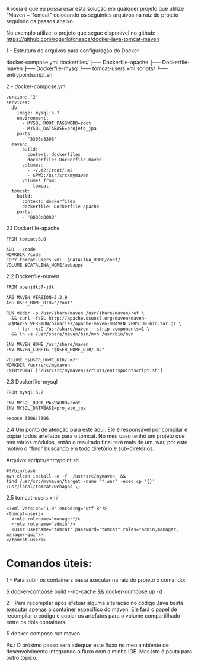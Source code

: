 
A ideia é que eu possa usar esta solução em qualquer projeto que utilize "Maven + Tomcat" colocando os seguintes arquivos na raiz do projeto seguindo os passos abaixo.

No exemplo utilizei o projeto que segue disponível no github: https://github.com/rogeriofonseca/docker-java-tomcat-maven

1 - Estrutura de arquivos para configuração do Docker

docker-compose.yml
dockerfiles/
├── Dockerfile-apache
├── Dockerfile-maven
├── Dockerfile-mysql
└── tomcat-users.xml
scripts/
└── entrypointscript.sh

2 - docker-compose.yml
```
version: '2'
services:
  db:
    image: mysql:5.7
    environment:
      - MYSQL_ROOT_PASSWORD=root
      - MYSQL_DATABASE=projeto_jpa
    ports:
      - "3306:3306"
  maven:
      build:
        context: dockerfiles
        dockerfile: Dockerfile-maven
      volumes:
        - ~/.m2:/root/.m2
        - $PWD:/usr/src/mymaven
      volumes_from:
        - tomcat
  tomcat:
    build:
      context: dockerfiles
      dockerfile: Dockerfile-apache
    ports:
      - "8888:8080"
```

2.1 Dockerfile-apache
```
FROM tomcat:8.0

ADD . /code
WORKDIR /code
COPY tomcat-users.xml  $CATALINA_HOME/conf/
VOLUME $CATALINA_HOME/webapps
```
2.2 Dockerfile-maven
```
FROM openjdk:7-jdk

ARG MAVEN_VERSION=3.3.9
ARG USER_HOME_DIR="/root"

RUN mkdir -p /usr/share/maven /usr/share/maven/ref \
  && curl -fsSL http://apache.osuosl.org/maven/maven-3/$MAVEN_VERSION/binaries/apache-maven-$MAVEN_VERSION-bin.tar.gz \
    | tar -xzC /usr/share/maven --strip-components=1 \
  && ln -s /usr/share/maven/bin/mvn /usr/bin/mvn

ENV MAVEN_HOME /usr/share/maven
ENV MAVEN_CONFIG "$USER_HOME_DIR/.m2"

VOLUME "$USER_HOME_DIR/.m2"
WORKDIR /usr/src/mymaven
ENTRYPOINT ["/usr/src/mymaven/scripts/entrypointscript.sh"]
```
2.3 Dockerfile-mysql
```
FROM mysql:5.7

ENV MYSQL_ROOT_PASSWORD=root
ENV MYSQL_DATABASE=projeto_jpa

expose 3306:3306
```
2.4 Um ponto de atenção para este aqui. Ele é responsável por compilar e copiar todos artefatos para o tomcat.
No meu caso tenho um projeto que tem vários módulos, então o resultado final terá mais de um .war, por este motivo o "find" buscando em todo diretório e sub-diretórios.

Arquivo: scripts/entrypoint.sh
```
#!/bin/bash
mvn clean install -e -f  /usr/src/mymaven  &&
find /usr/src/mymaven/target -name "*.war" -exec cp '{}' /usr/local/tomcat/webapps \;
```
2.5 tomcat-users.xml
```
<?xml version='1.0' encoding='utf-8'?>
<tomcat-users>
  <role rolename="manager"/>
  <role rolename="admin"/>
  <user username="tomcat" password="tomcat" roles="admin,manager, manager-gui"/>
</tomcat-users>
```
# Comandos úteis:

1 - Para subir os containers basta executar na raiz do projeto o comando:

$ docker-compose build --no-cache && docker-compose up -d

2 - Para recompilar após efetuar alguma alteração no código Java basta executar apenas o container específico do maven. Ele fará o papel de recompilar o código e copiar os artefatos para o volume compartilhado entre os dois containers.

$ docker-compose run maven

Ps.: O próximo passo será adequar este fluxo no meu ambiente de desenvolvimento integrando o fluxo com a minha IDE. Mas isto é pauta para outro tópico.
